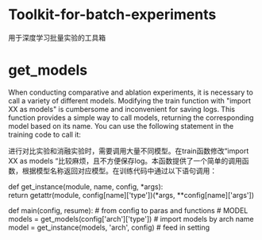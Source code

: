 # Toolkit-for-batch-experiments
用于深度学习批量实验的工具箱


# get_models
When conducting comparative and ablation experiments, it is necessary to call a variety of different models. Modifying the train function with "import XX as models" is cumbersome and inconvenient for saving logs.
This function provides a simple way to call models, returning the corresponding model based on its name. You can use the following statement in the training code to call it:

进行对比实验和消融实验时，需要调用大量不同模型。在train函数修改“import  XX as models “比较麻烦，且不方便保存log。本函数提供了一个简单的调用函数，根据模型名称返回对应模型。在训练代码中通过以下语句调用：

def get_instance(module, name, config, *args):   
    return getattr(module, config[name]['type'])(*args, **config[name]['args'])  

def main(config, resume):  # from config to paras and functions
    # MODEL
    models = get_models(config['arch']['type'])  # import models by arch name
    model = get_instance(models, 'arch', config) # feed in setting
